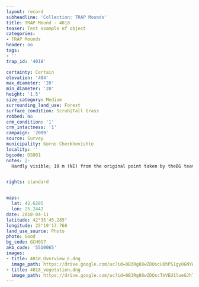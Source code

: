 ```yaml
---
layout: record
subheadline: 'Collection: TRAP Mounds'
title: TRAP Mound - 4018
teaser: Test example of object
categories:
- TRAP Mounds
header: no
tags:
- ''
trap_id: '4018'

certainty: Certain
elevation: '404'
max_diameter: '20'
min_diameter: '20'
height: '1.5'
size_category: Medium
surrounding_land_use: Forest
surface_condition: Scrub|Tall Grass
robbed: No
crm_condition: '1'
crm_intactness: '1'
campaign: '2009'
source: Survey
municipality: Gorno Cherkhovishte
locality: ''
bgcode: DS001
notes: |-
  Hardly visible; 10 m (NE) from the original point taken by theBG team.


rights: standard


maps:
  lat: 42.6285
  lon: 25.2442
date: 2018-04-11
latitude: 42°35'45.285"
longitude: 25°19'17.768
land_use_source: Photo
photo: Good
bg_code: GCH017
akb_code: '5510065'
images:
- title: 4018_Overview_E.dng
  image_path: https://drive.google.com/uc?id=0B3Rg88wZDQscU0hPS1gyOGNYWjg
- title: 4018_vegetation.dng
  image_path: https://drive.google.com/uc?id=0B3Rg88wZDQscTmVEU1lueGJhTUk
---
```


